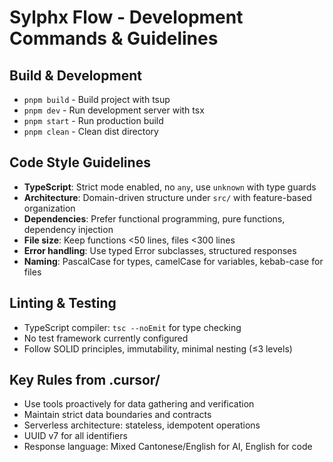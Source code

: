 # Sylphx Flow - Development Commands & Guidelines

## Build & Development
- `pnpm build` - Build project with tsup
- `pnpm dev` - Run development server with tsx
- `pnpm start` - Run production build
- `pnpm clean` - Clean dist directory

## Code Style Guidelines
- **TypeScript**: Strict mode enabled, no `any`, use `unknown` with type guards
- **Architecture**: Domain-driven structure under `src/` with feature-based organization
- **Dependencies**: Prefer functional programming, pure functions, dependency injection
- **File size**: Keep functions <50 lines, files <300 lines
- **Error handling**: Use typed Error subclasses, structured responses
- **Naming**: PascalCase for types, camelCase for variables, kebab-case for files

## Linting & Testing
- TypeScript compiler: `tsc --noEmit` for type checking
- No test framework currently configured
- Follow SOLID principles, immutability, minimal nesting (≤3 levels)

## Key Rules from .cursor/
- Use tools proactively for data gathering and verification
- Maintain strict data boundaries and contracts
- Serverless architecture: stateless, idempotent operations
- UUID v7 for all identifiers
- Response language: Mixed Cantonese/English for AI, English for code